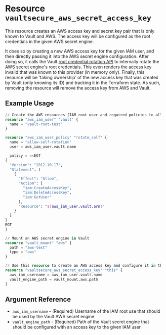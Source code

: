 # Resource `vaultsecure_aws_secret_access_key`

This resource creates an AWS access key and secret key pair that is only known to Vault and AWS. The access key will be configured as the root credentials in the given AWS secret engine.

It does so by creating a new AWS access key for the given IAM user, and then directly passing it into the AWS secret engine configuration. After doing so, it calls the Vault [root credential rotation API](https://www.vaultproject.io/api-docs/secret/aws#rotate-root-iam-credentials) to internally rotate the AWS secret engine's root credentials. This even renders the access key invalid that was known to this provider (in memory only). Finally, this resource will be 'taking ownership' of the new access key that was created by Vault (only knowing its ID) and tracking it in the Terraform state. As such, removing the resource will remove the access key from AWS and Vault.

## Example Usage

```terraform
// Create the AWS resources (IAM root user and required policies to allow key rotation)
resource "aws_iam_user" "vault" {
  name = "vault-root-test"
}

resource "aws_iam_user_policy" "rotate_self" {
  name = "allow-self-rotation"
  user = aws_iam_user.vault.name

  policy = <<EOT
{
  "Version": "2012-10-17",
  "Statement": [
    {
      "Effect": "Allow",
      "Action": [
        "iam:CreateAccessKey",
        "iam:DeleteAccessKey",
        "iam:GetUser"
      ],
      "Resource": "${aws_iam_user.vault.arn}"
    }
  ]
}
EOT
}

// Mount an AWS secret engine in Vault
resource "vault_mount" "aws" {
  path = "aws-test"
  type = "aws"
}

// Use this resource to create an AWS access key and configure it in the Vault secret engine
resource "vaultsecure_aws_secret_access_key" "this" {
  aws_iam_username = aws_iam_user.vault.name
  vault_engine_path = vault_mount.aws.path
}
```

## Argument Reference

- `aws_iam_username` - (Required) Username of the IAM root use that should be used by the Vault AWS secret engine
- `vault_engine_path` - (Required) Path of the Vault secret engine that should be configured with an access key to the given IAM user